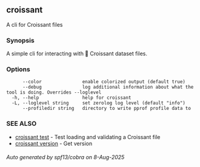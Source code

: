 ## croissant

A cli for Croissant files

### Synopsis

A simple cli for interacting with 🥐 Croissant dataset files.

### Options

```
      --color               enable colorized output (default true)
      --debug               log additional information about what the tool is doing. Overrides --loglevel
  -h, --help                help for croissant
  -L, --loglevel string     set zerolog log level (default "info")
      --profiledir string   directory to write pprof profile data to
```

### SEE ALSO

* [croissant test](croissant_test.md)	 - Test loading and validating a Croissant file
* [croissant version](croissant_version.md)	 - Get version

###### Auto generated by spf13/cobra on 8-Aug-2025
